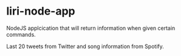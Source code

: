 # liri-node-app

NodeJS applcication that will return information when given certain commands.

Last 20 tweets from Twitter and song information from Spotify.
